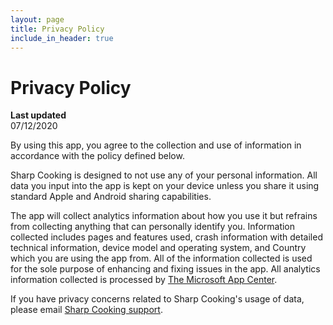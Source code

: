 ```yaml
---
layout: page
title: Privacy Policy
include_in_header: true
---
```


# Privacy Policy

**Last updated**  
07/12/2020

By using this app, you agree to the collection and use of information in accordance with the policy defined below.

Sharp Cooking is designed to not use any of your personal information. All data you input into the app is kept on your device unless you share it using standard Apple and Android sharing capabilities.

The app will collect analytics information about how you use it but refrains from collecting anything that can personally identify you. Information collected includes pages and features used, crash information with detailed technical information, device model and operating system, and Country which you are using the app from. All of the information collected is used for the sole purpose of enhancing and fixing issues in the app. All analytics information collected is processed by [The Microsoft App Center](https://appcenter.ms).

If you have privacy concerns related to Sharp Cooking's usage of data, please email [Sharp Cooking support](mailto:lpains.wp@gmail.com).